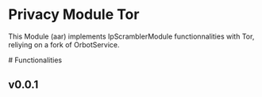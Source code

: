 # Privacy Module Tor

This Module (aar) implements IpScramblerModule functionnalities with Tor, reliying on a fork of OrbotService.



# Functionalities

## v0.0.1
